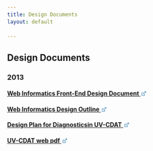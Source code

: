 ```yaml
---
title: Design Documents
layout: default

---
```






## Design Documents

### 2013

#### <a target="_blank" href="https://docs.google.com/document/d/1Li33s5hwRE20R0MYH6VRLTp3_Aly7nk4clOSNW0gEKw/edit?pli=1">Web Informatics Front-End Design Document <img src="/images/icon_external_site.gif"></a>

#### <a target="_blank" href="https://docs.google.com/document/d/1bIAwWElAeennqikGUjcZ_BLKV8VaqXsA4ISG5284hsk/edit?pli=1">Web Informatics Design Outline <img src="/images/icon_external_site.gif"></a>

#### <a target="_blank" href="https://docs.google.com/a/iastate.edu/document/d/1g0ZZnoJsuhCeqtgOBNm-wcC0Db8oMuU56fJHE2Kumrg/edit#heading=h.le7l7bihou8">Design Plan for Diagnosticsin UV-CDAT <img src="/images/icon_external_site.gif"></a>

#### <a target="_blank" href="https://docs.google.com/file/d/0B7wntV0jIObsYU0weUEwclg1eVk/edit?usp=sharing&pli=1">UV-CDAT web pdf <img src="/images/icon_external_site.gif"></a>




